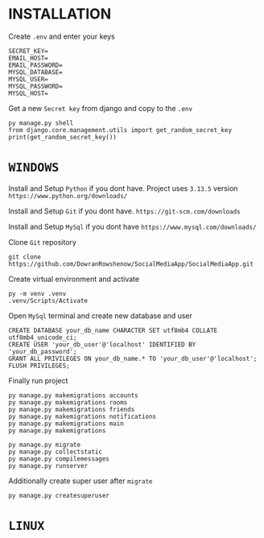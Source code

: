 # INSTALLATION

Create `.env` and enter your keys

    SECRET_KEY=
    EMAIL_HOST=
    EMAIL_PASSWORD=
    MYSQL_DATABASE=
    MYSQL_USER=
    MYSQL_PASSWORD=
    MYSQL_HOST=

Get a new `Secret key` from django and copy to the `.env`

    py manage.py shell
    from django.core.management.utils import get_random_secret_key
    print(get_random_secret_key())


# `WINDOWS`

Install and Setup `Python` if you dont have. Project uses `3.13.5` version
`https://www.python.org/downloads/`

Install and Setup `Git` if you dont have. 
`https://git-scm.com/downloads`

Install and Setup `MySql` if you dont have
`https://www.mysql.com/downloads/`

Clone `Git` repository

    git clone https://github.com/DowranRowshenow/SocialMediaApp/SocialMediaApp.git

Create virtual environment and activate

    py -m venv .venv
    .venv/Scripts/Activate

Open `MySql` terminal and create new database and user

    CREATE DATABASE your_db_name CHARACTER SET utf8mb4 COLLATE utf8mb4_unicode_ci;
    CREATE USER 'your_db_user'@'localhost' IDENTIFIED BY 'your_db_password';
    GRANT ALL PRIVILEGES ON your_db_name.* TO 'your_db_user'@'localhost';
    FLUSH PRIVILEGES;

Finally run project

    py manage.py makemigrations accounts
    py manage.py makemigrations rooms
    py manage.py makemigrations friends
    py manage.py makemigrations notifications
    py manage.py makemigrations main
    py manage.py makemigrations

    py manage.py migrate
    py manage.py collectstatic
    py manage.py compilemessages
    py manage.py runserver

Additionally create super user after `migrate`

    py manage.py createsuperuser


# `LINUX`

